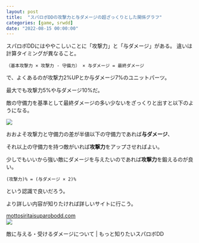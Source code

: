 ```yaml
---
layout: post
title:  "スパロボDDの攻撃力と与ダメージの超ざっくりとした関係グラフ"
categories: [game, srwdd]
date: "2022-08-15 00:00:00"
---
```


スパロボDDにはややこしいことに「攻撃力」と「与ダメージ」がある。
違いは計算タイミングが異なること。

```
（基本攻撃力 × 攻撃力 - 守備力） × 与ダメージ = 最終ダメージ
```

で、よくあるのが攻撃力2%UPとか与ダメージ7%のユニットパーツ。

最大でも攻撃力5%や与ダメージ10%だ。

敵の守備力を基準として最終ダメージの多い少ないをざっくりと出すと以下のようになる。


<div class="trim">
  <div class="trim__item">
    <a href="{{ site.url }}/assets/images/2022-08-15-report/03-56-33.png">
      <img class="one" src="{{ site.url }}/assets/thumbnail/2022-08-15-report/03-56-33.png">
    </a>
  </div>
</div>


おおよそ攻撃力と守備力の差が半値以下の守備力であれば**与ダメージ**、

それ以上の守備力を持つ敵がいれば**攻撃力**をアップさせればよい。

少しでもいいから強い敵にダメージを与えたいのであれば**攻撃力**を鍛えるのが良い。

```
(攻撃力)% = (与ダメージ × 2)%
```

という認識で良いだろう。

より詳しい内容が知りたければ詳しいサイトに行こう。


<div class="card">
  <a href="https://mottosiritaisuparobodd.com/2020/06/27/02/"></a>
  <div class="card__header">
    <a href="https://mottosiritaisuparobodd.com/2020/06/27/02/">mottosiritaisuparobodd.com</a>
  </div>
  <div class="card__image">
    <img src="https://mottosiritaisuparobodd.com/wp-content/uploads/2020/10/Screenshot_20201012-233941.png">
  </div>
  <div class="card__title">
    <p>敵に与える・受けるダメージについて | もっと知りたいスパロボDD</p>
  </div>
  <div class="card__description">
    <p></p>
  </div>
</div>


